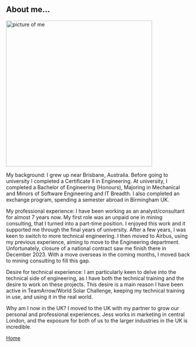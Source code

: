 ## About me...

<img src="./../../imgs/personal-pic.jpeg" alt="picture of me" height="400">


My background:
I grew up near Brisbane, Australia. Before going to university I completed a Certificate II in Engineering. 
At university, I completed a Bachelor of Engineering (Honours), Majoring in Mechanical and Minors of Software Engineering and IT Breadth. 
I also completed an exchange program, spending a semester abroad in Birmingham UK. 


My professional experience:
I have been working as an analyst/consultant for almost 7 years now. 
My first role was an unpaid one in mining consulting, that I turned into a part-time position. I enjoyed this work and it supported me through the final years of university. 
After a few years, I was keen to switch to more technical engineering. I then moved to Airbus, using my previous experience, aiming to move to the Engineering department. 
Unfortunately, closure of a national contract saw me finish there in December 2023. With a move overseas in the coming months, I moved back to mining consulting to fill this gap. 



Desire for technical experience:
I am particularly keen to delve into the technical side of engineering, as I have both the technical training and the desire to work on these projects. 
This desire is a main reason I have been active in TeamArrow/World Solar Challenge, keeping my technical training in use, and using it in the real world. 




Why am I now in the UK?
I moved to the UK with my partner to grow our personal and professional experiences. Jess works in marketing in central London, and the exposure for both of us to the larger industries in the UK is incredible. 



[Home](./..)

